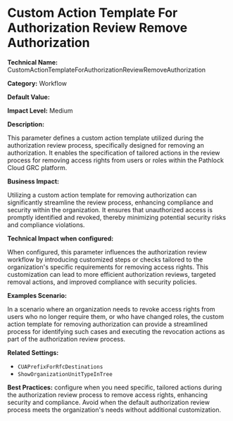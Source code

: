 # Custom Action Template For Authorization Review Remove Authorization

**Technical Name:** CustomActionTemplateForAuthorizationReviewRemoveAuthorization

**Category:** Workflow

**Default Value:**

**Impact Level:** Medium

**Description:**

This parameter defines a custom action template utilized during the authorization review process, specifically designed for removing an authorization. It enables the specification of tailored actions in the review process for removing access rights from users or roles within the Pathlock Cloud GRC platform.

**Business Impact:**

Utilizing a custom action template for removing authorization can significantly streamline the review process, enhancing compliance and security within the organization. It ensures that unauthorized access is promptly identified and revoked, thereby minimizing potential security risks and compliance violations.

**Technical Impact when configured:**

When configured, this parameter influences the authorization review workflow by introducing customized steps or checks tailored to the organization's specific requirements for removing access rights. This customization can lead to more efficient authorization reviews, targeted removal actions, and improved compliance with security policies.

**Examples Scenario:**

In a scenario where an organization needs to revoke access rights from users who no longer require them, or who have changed roles, the custom action template for removing authorization can provide a streamlined process for identifying such cases and executing the revocation actions as part of the authorization review process.

**Related Settings:**

- `CUAPrefixForRfcDestinations`
- `ShowOrganizationUnitTypeInTree`

**Best Practices:** configure when you need specific, tailored actions during the authorization review process to remove access rights, enhancing security and compliance. Avoid when the default authorization review process meets the organization's needs without additional customization.